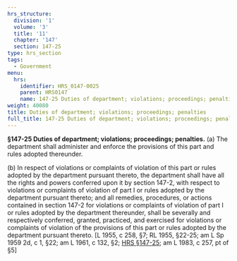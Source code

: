 ```yaml
---
hrs_structure:
  division: '1'
  volume: '3'
  title: '11'
  chapter: '147'
  section: 147-25
type: hrs_section
tags:
  - Government
menu:
  hrs:
    identifier: HRS_0147-0025
    parent: HRS0147
    name: 147-25 Duties of department; violations; proceedings; penalties
weight: 40080
title: Duties of department; violations; proceedings; penalties
full_title: 147-25 Duties of department; violations; proceedings; penalties
---
```

**§147-25 Duties of department; violations; proceedings; penalties.** (a) The department shall administer and enforce the provisions of this part and rules adopted thereunder.

(b) In respect of violations or complaints of violation of this part or rules adopted by the department pursuant thereto, the department shall have all the rights and powers conferred upon it by section 147-2, with respect to violations or complaints of violation of part I or rules adopted by the department pursuant thereto; and all remedies, procedures, or actions contained in section 147-2 for violations or complaints of violation of part I or rules adopted by the department thereunder, shall be severally and respectively conferred, granted, practiced, and exercised for violations or complaints of violation of the provisions of this part or rules adopted by the department pursuant thereto. [L 1955, c 258, §7; RL 1955, §22-25; am L Sp 1959 2d, c 1, §22; am L 1961, c 132, §2; [HRS §147-25](/title-11/chapter-147/section-147-25/); am L 1983, c 257, pt of §5]